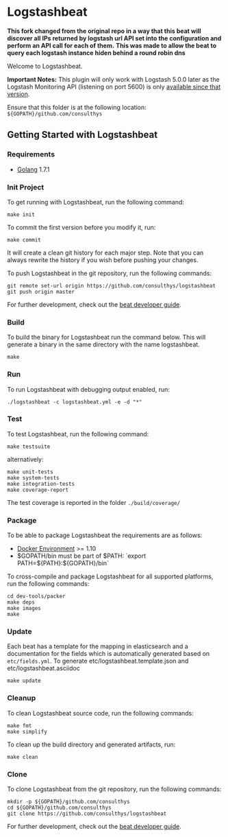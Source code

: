 # Logstashbeat

**This fork changed from the original repo in a way that this beat will discover all IPs returned by logstash url API set into the configuration and perform an API call for each of them.**
**This was made to allow the beat to query each logstash instance hiden behind a round robin dns**


Welcome to Logstashbeat.

**Important Notes:** 
This plugin will only work with Logstash 5.0.0 later as the Logstash Monitoring API (listening on port 5600) is only [available since that version](https://www.elastic.co/guide/en/logstash/5.0/alpha1.html).

Ensure that this folder is at the following location:
`${GOPATH}/github.com/consulthys`

## Getting Started with Logstashbeat

### Requirements

* [Golang](https://golang.org/dl/) 1.7.1

### Init Project
To get running with Logstashbeat, run the following command:

```
make init
```

To commit the first version before you modify it, run:

```
make commit
```

It will create a clean git history for each major step. Note that you can always rewrite the history if you wish before pushing your changes.

To push Logstashbeat in the git repository, run the following commands:

```
git remote set-url origin https://github.com/consulthys/logstashbeat
git push origin master
```

For further development, check out the [beat developer guide](https://www.elastic.co/guide/en/beats/libbeat/current/new-beat.html).

### Build

To build the binary for Logstashbeat run the command below. This will generate a binary
in the same directory with the name logstashbeat.

```
make
```


### Run

To run Logstashbeat with debugging output enabled, run:

```
./logstashbeat -c logstashbeat.yml -e -d "*"
```


### Test

To test Logstashbeat, run the following command:

```
make testsuite
```

alternatively:
```
make unit-tests
make system-tests
make integration-tests
make coverage-report
```

The test coverage is reported in the folder `./build/coverage/`


### Package

To be able to package Logstashbeat the requirements are as follows:

 * [Docker Environment](https://docs.docker.com/engine/installation/) >= 1.10
 * $GOPATH/bin must be part of $PATH: `export PATH=${PATH}:${GOPATH}/bin`

To cross-compile and package Logstashbeat for all supported platforms, run the following commands:

```
cd dev-tools/packer
make deps
make images
make
```

### Update

Each beat has a template for the mapping in elasticsearch and a documentation for the fields
which is automatically generated based on `etc/fields.yml`.
To generate etc/logstashbeat.template.json and etc/logstashbeat.asciidoc

```
make update
```


### Cleanup

To clean  Logstashbeat source code, run the following commands:

```
make fmt
make simplify
```

To clean up the build directory and generated artifacts, run:

```
make clean
```


### Clone

To clone Logstashbeat from the git repository, run the following commands:

```
mkdir -p ${GOPATH}/github.com/consulthys
cd ${GOPATH}/github.com/consulthys
git clone https://github.com/consulthys/logstashbeat
```


For further development, check out the [beat developer guide](https://www.elastic.co/guide/en/beats/libbeat/current/new-beat.html).
